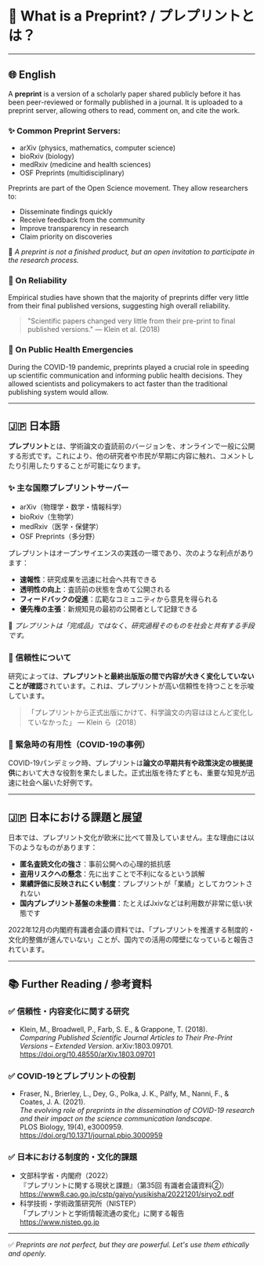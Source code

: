 # 📖 What is a Preprint? / プレプリントとは？

---

## 🌐 English

A **preprint** is a version of a scholarly paper shared publicly before it has been peer-reviewed or formally published in a journal. It is uploaded to a preprint server, allowing others to read, comment on, and cite the work.

### ✨ Common Preprint Servers:
- arXiv (physics, mathematics, computer science)
- bioRxiv (biology)
- medRxiv (medicine and health sciences)
- OSF Preprints (multidisciplinary)

Preprints are part of the Open Science movement. They allow researchers to:
- Disseminate findings quickly
- Receive feedback from the community
- Improve transparency in research
- Claim priority on discoveries

🧭 *A preprint is not a finished product, but an open invitation to participate in the research process.*

### 🔬 On Reliability
Empirical studies have shown that the majority of preprints differ very little from their final published versions, suggesting high overall reliability.

> "Scientific papers changed very little from their pre-print to final published versions." — Klein et al. (2018)

### 🚨 On Public Health Emergencies
During the COVID-19 pandemic, preprints played a crucial role in speeding up scientific communication and informing public health decisions. They allowed scientists and policymakers to act faster than the traditional publishing system would allow.

---

## 🇯🇵 日本語

**プレプリント**とは、学術論文の査読前のバージョンを、オンラインで一般に公開する形式です。これにより、他の研究者や市民が早期に内容に触れ、コメントしたり引用したりすることが可能になります。

### ✨ 主な国際プレプリントサーバー
- arXiv（物理学・数学・情報科学）
- bioRxiv（生物学）
- medRxiv（医学・保健学）
- OSF Preprints（多分野）

プレプリントはオープンサイエンスの実践の一環であり、次のような利点があります：

- **速報性**：研究成果を迅速に社会へ共有できる  
- **透明性の向上**：査読前の状態を含めて公開される  
- **フィードバックの促進**：広範なコミュニティから意見を得られる  
- **優先権の主張**：新規知見の最初の公開者として記録できる  

🧭 *プレプリントは「完成品」ではなく、研究過程そのものを社会と共有する手段です。*

### 🔬 信頼性について
研究によっては、**プレプリントと最終出版版の間で内容が大きく変化していないことが確認**されています。これは、プレプリントが高い信頼性を持つことを示唆しています。

> 「プレプリントから正式出版にかけて、科学論文の内容はほとんど変化していなかった」 — Klein ら（2018）

### 🚨 緊急時の有用性（COVID-19の事例）
COVID-19パンデミック時、プレプリントは**論文の早期共有や政策決定の根拠提供**において大きな役割を果たしました。正式出版を待たずとも、重要な知見が迅速に社会へ届いた好例です。

---

## 🇯🇵 日本における課題と展望

日本では、プレプリント文化が欧米に比べて普及していません。主な理由には以下のようなものがあります：

- **匿名査読文化の強さ**：事前公開への心理的抵抗感  
- **盗用リスクへの懸念**：先に出すことで不利になるという誤解  
- **業績評価に反映されにくい制度**：プレプリントが「業績」としてカウントされない  
- **国内プレプリント基盤の未整備**：たとえばJxivなどは利用数が非常に低い状態です

2022年12月の内閣府有識者会議の資料では、「プレプリントを推進する制度的・文化的整備が進んでいない」ことが、国内での活用の障壁になっていると報告されています。

---

## 📚 Further Reading / 参考資料

### ✅ 信頼性・内容変化に関する研究
- Klein, M., Broadwell, P., Farb, S. E., & Grappone, T. (2018).  
  *Comparing Published Scientific Journal Articles to Their Pre-Print Versions – Extended Version*. arXiv:1803.09701.  
  https://doi.org/10.48550/arXiv.1803.09701  

### ✅ COVID-19とプレプリントの役割
- Fraser, N., Brierley, L., Dey, G., Polka, J. K., Pálfy, M., Nanni, F., & Coates, J. A. (2021).  
  *The evolving role of preprints in the dissemination of COVID-19 research and their impact on the science communication landscape*.  
  PLOS Biology, 19(4), e3000959. https://doi.org/10.1371/journal.pbio.3000959

### ✅ 日本における制度的・文化的課題
- 文部科学省・内閣府（2022）  
  『プレプリントに関する現状と課題』（第35回 有識者会議資料②）  
  https://www8.cao.go.jp/cstp/gaiyo/yusikisha/20221201/siryo2.pdf  
- 科学技術・学術政策研究所（NISTEP）  
  「プレプリントと学術情報流通の変化」に関する報告  
  https://www.nistep.go.jp

---

✅ *Preprints are not perfect, but they are powerful. Let's use them ethically and openly.*

